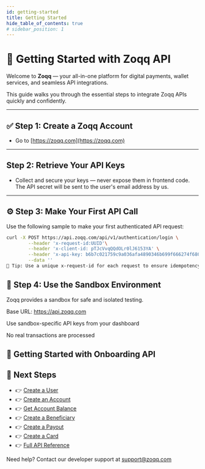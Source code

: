 ```yaml
---
id: getting-started
title: Getting Started
hide_table_of_contents: true
# sidebar_position: 1
---
```


# 🚀 Getting Started with Zoqq API

Welcome to **Zoqq** — your all-in-one platform for digital payments, wallet services, and seamless API integrations.

This guide walks you through the essential steps to integrate Zoqq APIs quickly and confidently.

---

## ✅ Step 1: Create a Zoqq Account

- Go to [https://zoqq.com](https://zoqq.com)
<!-- - Sign up and log in to access your **Developer Dashboard** -->

---

##  Step 2: Retrieve Your API Keys

<!-- 1. Navigate to **Developer Settings → API Keys** -->
<!-- 2. Copy your:
   - `x-api-key`
   - `x-program-id`
   - `x-user-id` -->
- Collect and secure your keys — never expose them in frontend code. The API secret will be sent to the user's email address by us.
---

## ⚙️ Step 3: Make Your First API Call

Use the following sample to make your first authenticated API request:

```bash
curl -X POST https://api.zoqq.com/api/v1/authentication/login \
        --header 'x-request-id:UUID'\
        --header 'x-client-id: pTJcVvqQQdOLr0lJ6153YA' \
        --header 'x-api-key: b6b7c021759c9a036afa4890346b699f666274f680bf64353a93f00acaccabccc544759b96c8548e38006e760d774d06' \
        --data ''
🧠 Tip: Use a unique x-request-id for each request to ensure idempotency.
```

## 🧪 Step 4: Use the Sandbox Environment

Zoqq provides a sandbox for safe and isolated testing.

Base URL: https://api.zoqq.com

Use sandbox-specific API keys from your dashboard

No real transactions are processed


<h2>🚀 Getting Started with Onboarding API</h2>



## 📎 Next Steps
- 👉 [Create a User](api-reference/onboarding.md#create-user)
- 👉 [Create an Account](api-reference/accounts.md#create-account)
- 👉 [Get Account Balance](api-reference/accounts.md#get-balance)
- 👉 [Create a Beneficiary](api-reference/payout.md#create-beneficiary)
- 👉 [Create a Payout](api-reference/payout.md#create-payout)
- 👉 [Create a Card](api-reference/cards.md#create-card)
- 👉 [Full API Reference](api-reference/authentication.md)

Need help? Contact our developer support at support@zoqq.com
